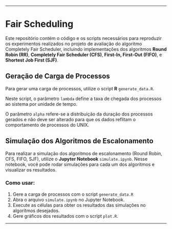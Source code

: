 
---

# Fair Scheduling

Este repositório contém o código e os scripts necessários para reproduzir os experimentos realizados no projeto de avaliação do algoritmo Completely Fair Scheduler, incluindo implementações dos algoritmos **Round Robin (RR)**, **Completely Fair Scheduler (CFS)**, **First-In, First-Out (FIFO)**, e **Shortest Job First (SJF)**.

## Geração de Carga de Processos

Para gerar uma carga de processos, utilize o script **R** `generate_data.R`. 

Neste script, o parâmetro `lambda` define a taxa de chegada dos processos ao sistema por unidade de tempo.

O parâmetro `alpha` refere-se a distribuição da duração dos processos gerados e não deve ser alterado para que os dados reflitam o comportamento de processos do UNIX.

## Simulação dos Algoritmos de Escalonamento

Para realizar a simulação dos algoritmos de escalonamento (Round Robin, CFS, FIFO, SJF), utilize o **Jupyter Notebook** `simulate.ipynb`. Nesse notebook, você pode rodar simulações para cada um dos algoritmos e visualizar os resultados.

### Como usar:

1. Gere a carga de processos com o script `generate_data.R`
2. Abra o arquivo `simulate.ipynb` no Jupyter Notebook.
3. Execute as células para obter os resultados das simulações no algoritmos desejados.
4. Gere gráficos dos resultados com o script `plot.R`.
---
